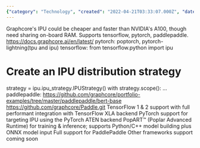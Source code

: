 ```yaml
---
{"category": "Technology", "created": "2022-04-21T03:33:07.000Z", "date": "2022-04-21 03:33:07", "description": "Graphcore's Innovative Processing Unit (IPU) is a highly efficient and faster solution compared to NVIDIA's A100. It offers full performance integration with popular frameworks such as TensorFlow, PyTorch, and PaddlePaddle. Graphcore provides open-source resources for these frameworks and features on-board RAM sharing capabilities, making it a cost-effective and quicker alternative.", "modified": "2022-08-19T02:35:20.563Z", "tags": ["acceleration", "AI", "gpu alternative", "graphcore", "hardware"], "title": "Graphcore support for AI"}
---
```

Graphcore's IPU could be cheaper and faster than NVIDIA's A100, though need sharing on-board RAM.
Supports tensorflow, pytorch, paddlepaddle.
https://docs.graphcore.ai/en/latest/
pytorch: poptorch, pytorch-lightning(tpu and ipu)
tensorflow:
from tensorflow.python import ipu
# Create an IPU distribution strategy
strategy = ipu.ipu_strategy.IPUStrategy()
with strategy.scope():
...
paddlepaddle:
https://github.com/graphcore/portfolio-examples/tree/master/paddlepaddle/bert-base
https://github.com/graphcore/Paddle.git
TensorFlow 1 & 2 support with full performant integration with TensorFlow XLA backend
PyTorch support for targeting IPU using the PyTorch ATEN backend
PopART™ (Poplar Advanced Runtime) for training & inference; supports Python/C++ model building plus ONNX model input
Full support for PaddlePaddle
Other frameworks support coming soon